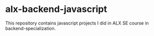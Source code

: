 # alx-backend-javascript
This repository contains javascript projects I did in ALX SE course in backend-specialization.
